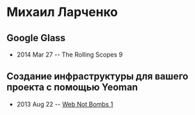 # Михаил Ларченко

## Google Glass
- 2014 Mar 27 -- The Rolling Scopes 9    
## Создание инфраструктуры для вашего проекта с помощью Yeoman
- 2013 Aug 22 -- [Web Not Bombs 1](https://www.youtube.com/watch?v=LieMUGWdYYk)    
